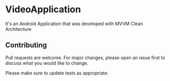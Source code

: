 # VideoApplication

It's an Android Application that was developed with MVVM Clean Architecture

## Contributing
Pull requests are welcome. For major changes, please open an issue first to discuss what you would like to change.

Please make sure to update tests as appropriate.
